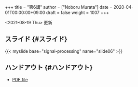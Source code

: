 +++
title = "第6講"
author = ["Noboru Murata"]
date = 2020-04-01T00:00:00+09:00
draft = false
weight = 1007
+++

<span class="timestamp-wrapper"><span class="timestamp">&lt;2021-08-19 Thu&gt; </span></span> 更新


## スライド {#スライド}

{{< myslide base="signal-processing" name="slide06" >}}


## ハンドアウト {#ハンドアウト}

-   [PDF file](https://noboru-murata.github.io/signal-processing/pdfs/slide06.pdf)